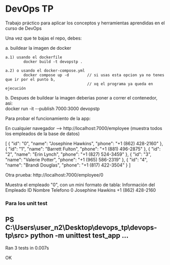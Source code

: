 # DevOps TP
Trabajo práctico para aplicar los conceptos y herramientas aprendidas en el curso de DevOps

Una vez que te bajas el repo, debes: 

a. buildear la imagen de docker

    a.1) usando el dockerfile 
            docker build -t devopstp . 

    a.2) o usando el docker-compose.yml
            docker compose up -d        // si usas esta opcion ya no tenes que ir por el punto b,
                                        // xq el programa ya queda en ejecución

b. <solo si fuiste por el camino a.1> 
   Despues de buildear la imagen deberias poner a correr el contenedor, asi:  
            docker run -it --publish 7000:3000 devopstp

Para probar el funcionamiento de la app:

En cualquier navegador --> http://localhost:7000/employee (muestra todos los empleados de la base de datos)

[
  {
    "id": "0",
    "name": "Josephine Hawkins",
    "phone": "+1 (862) 428-2160"
  },
  {
    "id": "1",
    "name": "Barrett Fulton",
    "phone": "+1 (881) 496-2875"
  },
  {
    "id": "2",
    "name": "Erin Lynch",
    "phone": "+1 (827) 524-3459"
  },
  {
    "id": "3",
    "name": "Valerie Potter",
    "phone": "+1 (965) 586-2319"
  },
  {
    "id": "4",
    "name": "Brandi Douglas",
    "phone": "+1 (817) 422-3504"
  }
]

Otra prueba: http://localhost:7000/employee/0

Muestra el empleado "0", con un mini formato de tabla: 
    Información del Empleado
    ID	Nombre	Telefono
    0	Josephine Hawkins	+1 (862) 428-2160

### Para los unit test 

PS C:\Users\user_n2\Desktop\devops_tp\devops-tp\src> python -m unittest test_app
...
----------------------------------------------------------------------
Ran 3 tests in 0.007s

OK
